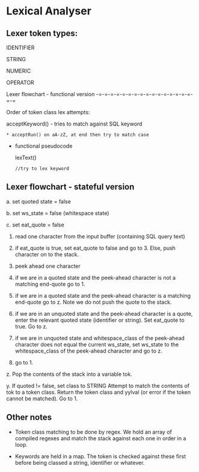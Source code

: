 Lexical Analyser
================

Lexer token types:
------------------

IDENTIFIER

STRING

NUMERIC

OPERATOR


Lexer flowchart - functional version
-=-=-=-=-=-=-=-=-=-=-=-=-=-=-=-=-=-=

Order of token class lex attempts:

acceptKeyword() - tries to match against SQL keyword
	
	* acceptRun() on aA-zZ, at end then try to match case

* functional pseudocode



	lexText()


	  //try to lex keyword





Lexer flowchart - stateful version
----------------------------------

a. set quoted state = false

b. set ws_state = false (whitespace state)

c. set eat_quote = false

1. read one character from the input buffer (containing SQL query text)

2. if eat_quote is true, set eat_quote to false and go to 3. Else, push character on to the stack. 

3. peek ahead one character

4. if we are in a quoted state and the peek-ahead character is not a matching end-quote go to 1. 

5. if we are in a quoted state and the peek-ahead character is a matching end-quote go to z. Note we
   do not push the quote to the stack. 

6. if we are in an unquoted state and the peek-ahead character is a quote, enter the relevant quoted
   state (identifier or string). Set eat_quote to true. Go to z. 

7. if we are in unquoted state and whitespace_class of the peek-ahead character does not equal the 
   current ws_state, set ws_state to the whitespace_class of the peek-ahead character and go to z.

8. go to 1. 

z. Pop the contents of the stack into a variable tok. 

y. If quoted != false, set class to STRING
   Attempt to match the contents of tok to a token class.
   Return the token class and yylval (or error if the token cannot be matched). Go to 1.






Other notes
-----------

* Token class matching to be done by regex. We hold an array of compiled regexes and match the 
  stack against	each one in order in a loop. 

* Keywords are held in a map. The token is checked against these first before being classed a string, identifier or whatever.
